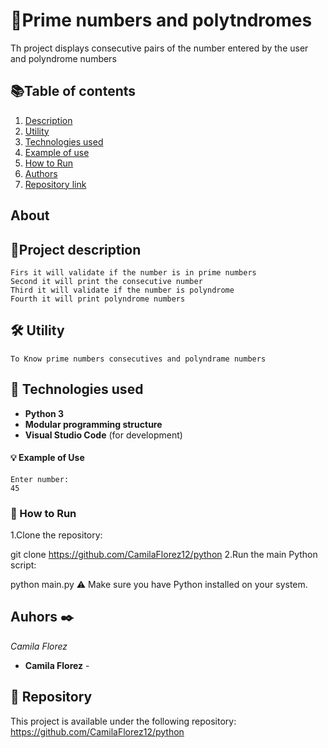 # 🔢Prime numbers and polytndromes

Th project displays consecutive pairs of the number entered by the user and polyndrome numbers 
## 📚Table of contents
1. [Description](Projectdescription)
2. [Utility](🛠️-Utility)
3. [Technologies used](Technologies-used)
4. [Example of use](Example-of-Use)
5. [How to Run](How-to-Run)
6. [Authors](Authors)
7. [Repository link](Repository)

## About 

## 📄Project description

```
Firs it will validate if the number is in prime numbers
Second it will print the consecutive number
Third it will validate if the number is polyndrome
Fourth it will print polyndrome numbers 
```

## 🛠️ Utility
```
To Know prime numbers consecutives and polyndrame numbers 
```
## 🧰 Technologies used

- **Python 3**    
- **Modular programming structure**  
- **Visual Studio Code** (for development) 


#### 💡 Example of Use
```
Enter number:
45
```
### 🚀 How to Run
1.Clone the repository:

git clone https://github.com/CamilaFlorez12/python
2.Run the main Python script:

python main.py
⚠️ Make sure you have Python installed on your system.
## Auhors ✒️

_Camila Florez_

* **Camila Florez** -



## 🔗 Repository
This project is available under the following repository:
https://github.com/CamilaFlorez12/python
